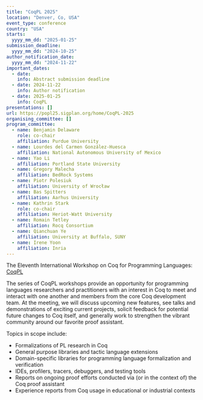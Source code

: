 ```yaml
---
title: "CoqPL 2025"
location: "Denver, Co, USA"
event_type: conference
country: "USA"
starts:
  yyyy_mm_dd: "2025-01-25"
submission_deadline:
  yyyy_mm_dd: "2024-10-25"
author_notification_date:
  yyyy_mm_dd: "2024-11-22"
important_dates:
  - date:
    info: Abstract submission deadline 
  - date: 2024-11-22
    info: Author notification
  - date: 2025-01-25
    info: CoqPL
presentations: []
url: https://popl25.sigplan.org/home/CoqPL-2025
organising_committee: []
program_committee: 
  - name: Benjamin Delaware
    role: co-chair
    affiliation: Purdue University
  - name: Lourdes del Carmen González-Huesca
    affiliation: National Autonomous University of Mexico
  - name: Yao Li
    affiliation: Portland State University
  - name: Gregory Malecha
    affiliation: BedRock Systems
  - name: Piotr Polesiuk
    affiliation: University of Wrocław
  - name: Bas Spitters
    affiliation: Aarhus University
  - name: Kathrin Stark
    role: co-chair
    affiliation: Heriot-Watt University
  - name: Romain Tetley
    affiliation: Rocq Consortium
  - name: Qianchuan Ye
    affiliation: University at Buffalo, SUNY
  - name: Irene Yoon
    affiliation: Inria
---
```


The Eleventh International Workshop on Coq for Programming Languages: [CoqPL](https://popl25.sigplan.org/home/CoqPL-2025)


The series of CoqPL workshops provide an opportunity for programming languages researchers and practitioners with an interest in Coq to meet and interact with one another and members from the core Coq development team. At the meeting, we will discuss upcoming new features, see talks and demonstrations of exciting current projects, solicit feedback for potential future changes to Coq itself, and generally work to strengthen the vibrant community around our favorite proof assistant.

Topics in scope include:

- Formalizations of PL research in Coq
- General purpose libraries and tactic language extensions
- Domain-specific libraries for programming language formalization and verification
- IDEs, profilers, tracers, debuggers, and testing tools
- Reports on ongoing proof efforts conducted via (or in the context of) the Coq proof assistant
- Experience reports from Coq usage in educational or industrial contexts

